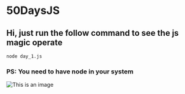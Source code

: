 # 50DaysJS

## Hi, just run the follow command to see the js magic operate

```
node day_1.js
```
### PS: You need to have node in your system

![This is an image](https://myoctocat.com/assets/images/base-octocat.svg)
